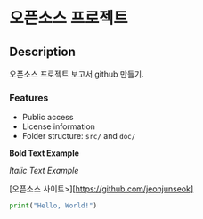 # 오픈소스 프로젝트

## Description
오픈소스 프로젝트 보고서 github 만들기.

### Features
- Public access
- License information
- Folder structure: `src/` and `doc/`

**Bold Text Example**

*Italic Text Example*

[오픈소스 사이트>][https://github.com/jeonjunseok]

```python
print("Hello, World!")
